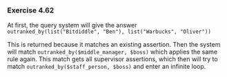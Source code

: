 ### Exercise 4.62
At first, the query system will give the answer `outranked_by(list("Bitdiddle", "Ben"), list("Warbucks", "Oliver"))`

This is returned because it matches an existing assertion. Then the system will match `outranked_by($middle_manager, $boss)` which applies the same rule again. This match gets all supervisor assertions, which then will try to match `outranked_by($staff_person, $boss)` and enter an infinite loop.

